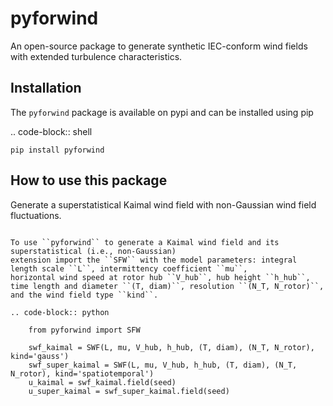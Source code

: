 # pyforwind
An open-source package to generate synthetic IEC-conform wind fields with extended turbulence characteristics. 

Installation
------------

The ``pyforwind`` package is available on pypi and can be installed using pip

.. code-block:: shell

    pip install pyforwind

How to use this package
-----------------------

Generate a superstatistical Kaimal wind field with non-Gaussian wind field fluctuations.
~~~~~~~~~~~~~~~~~~~~~~~~

To use ``pyforwind`` to generate a Kaimal wind field and its superstatistical (i.e., non-Gaussian)
extension import the ``SFW`` with the model parameters: integral length scale ``L``, intermittency coefficient ``mu``,
horizontal wind speed at rotor hub ``V_hub``, hub height ``h_hub``, time length and diameter ``(T, diam)``, resolution ``(N_T, N_rotor)``,
and the wind field type ``kind``.

.. code-block:: python

    from pyforwind import SFW

    swf_kaimal = SWF(L, mu, V_hub, h_hub, (T, diam), (N_T, N_rotor), kind='gauss')
    swf_super_kaimal = SWF(L, mu, V_hub, h_hub, (T, diam), (N_T, N_rotor), kind='spatiotemporal')
    u_kaimal = swf_kaimal.field(seed)
    u_super_kaimal = swf_super_kaimal.field(seed)

